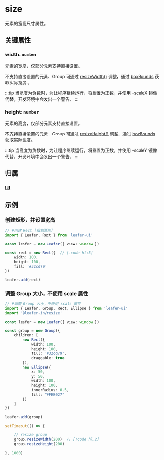 # size

元素的宽高尺寸属性。

## 关键属性

### width: `number`

元素的宽度，仅部分元素支持直接设置。

不支持直接设置的元素、Group 可通过 [resizeWidth()](/reference/UI/resize.md) 调整，通过 [boxBounds](/reference/UI/bounds.md#boxbounds-iboundsdata) 获取实际宽度 。

:::tip
当宽度为负数时，为让程序继续运行，将重置为正数，并使用 -scaleX 镜像代替，开发环境中会发出一个警告。
:::

### height: `number`

元素的高度，仅部分元素支持直接设置。

不支持直接设置的元素、Group 可通过 [resizeHeight()](/reference/UI/resize.md) 调整，通过 [boxBounds](/reference/UI/bounds.md#boxbounds-iboundsdata) 获取实际高度。

:::tip
当高度为负数时，为让程序继续运行，将重置为正数，并使用 -scaleY 镜像代替，开发环境中会发出一个警告。
:::

## 归属

### [UI](/reference/display/UI.md)

## 示例

### 创建矩形，并设置宽高

```ts
// #创建 Rect [绘制矩形]
import { Leafer, Rect } from 'leafer-ui'

const leafer = new Leafer({ view: window })

const rect = new Rect({  // [!code hl:5]
    width: 100,
    height: 100,
    fill: '#32cd79'
})

leafer.add(rect)
```

### 调整 Group 大小，不使用 scale 属性

```ts
// #调整 Group 大小，不使用 scale 属性
import { Leafer, Group, Rect, Ellipse } from 'leafer-ui'
import '@leafer-in/resize'

const leafer = new Leafer({ view: window })

const group = new Group({
    children: [
        new Rect({
            width: 100,
            height: 100,
            fill: '#32cd79',
            draggable: true
        }),
        new Ellipse({
            x: 50,
            y: 50,
            width: 100,
            height: 100,
            innerRadius: 0.5,
            fill: "#FEB027"
        })
    ]
})

leafer.add(group)

setTimeout(() => {

    // resize group
    group.resizeWidth(200)  // [!code hl:2]
    group.resizeHeight(200)

}, 1000)


```
